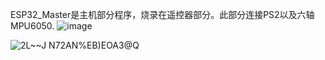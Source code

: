 ESP32_Master是主机部分程序，烧录在遥控器部分。此部分连接PS2以及六轴MPU6050.
![image](https://github.com/user-attachments/assets/b3d2350c-fc70-42bf-9ba4-1c07548be8cc)

![2L$~~J N72AN%EB)EOA$3@Q](https://github.com/HerryDeng2004/AI_Car_JetsonNano-with-ESP32/assets/134835469/2fb7135b-31c9-4cfc-8e5d-6f5d4f3cecf5)

